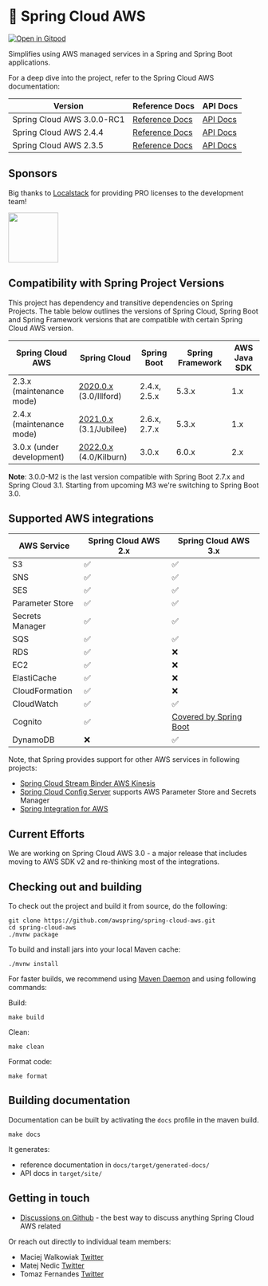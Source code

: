 # 🍃 Spring Cloud AWS

[![Open in Gitpod](https://gitpod.io/button/open-in-gitpod.svg)](https://gitpod.io/from-referrer/)

Simplifies using AWS managed services in a Spring and Spring Boot applications.

For a deep dive into the project, refer to the Spring Cloud AWS documentation:

| Version                    | Reference Docs                                                                                       | API Docs                                                                                |
|----------------------------|------------------------------------------------------------------------------------------------------|-----------------------------------------------------------------------------------------|
| Spring Cloud AWS 3.0.0-RC1 | [Reference Docs](https://docs.awspring.io/spring-cloud-aws/docs/3.0.0-RC1/reference/html/index.html) | [API Docs](https://docs.awspring.io/spring-cloud-aws/docs/3.0.0-RC1/apidocs/index.html) | 
| Spring Cloud AWS 2.4.4     | [Reference Docs](https://docs.awspring.io/spring-cloud-aws/docs/2.4.4/reference/html/index.html)     | [API Docs](https://docs.awspring.io/spring-cloud-aws/docs/2.4.4/apidocs/index.html)     | 
| Spring Cloud AWS 2.3.5     | [Reference Docs](https://docs.awspring.io/spring-cloud-aws/docs/2.3.5/reference/html/index.html)     | [API Docs](https://docs.awspring.io/spring-cloud-aws/docs/2.3.5/apidocs/index.html)     |

## Sponsors

Big thanks to [Localstack](https://localstack.cloud) for providing PRO licenses to the development team!

<a href="https://localstack.cloud"><img src="https://user-images.githubusercontent.com/47351025/215054012-f5af0761-0bd5-49c6-bd3e-c6b2a6844f53.png" height="100" /></a>

## Compatibility with Spring Project Versions

This project has dependency and transitive dependencies on Spring Projects. The table below outlines the versions of Spring Cloud, Spring Boot and Spring Framework versions that are compatible with certain Spring Cloud AWS version.

| Spring Cloud AWS          | Spring Cloud                                                                                                          | Spring Boot  | Spring Framework | AWS Java SDK |
|---------------------------|-----------------------------------------------------------------------------------------------------------------------|--------------|------------------|--------------|
| 2.3.x (maintenance mode)  | [2020.0.x](https://github.com/spring-cloud/spring-cloud-release/wiki/Spring-Cloud-2020.0-Release-Notes) (3.0/Illford) | 2.4.x, 2.5.x | 5.3.x            | 1.x          |
| 2.4.x (maintenance mode)  | [2021.0.x](https://github.com/spring-cloud/spring-cloud-release/wiki/Spring-Cloud-2021.0-Release-Notes) (3.1/Jubilee) | 2.6.x, 2.7.x | 5.3.x            | 1.x          |
| 3.0.x (under development) | [2022.0.x](https://github.com/spring-cloud/spring-cloud-release/wiki/Spring-Cloud-2022.0-Release-Notes) (4.0/Kilburn) | 3.0.x        | 6.0.x            | 2.x          |

**Note**: 3.0.0-M2 is the last version compatible with Spring Boot 2.7.x and Spring Cloud 3.1. Starting from upcoming M3 we're switching to Spring Boot 3.0.

## Supported AWS integrations

| AWS Service     | Spring Cloud AWS 2.x | Spring Cloud AWS 3.x                                                                                                                        |
|-----------------|----------------------|---------------------------------------------------------------------------------------------------------------------------------------------|
| S3              | ✅                    | ✅                                                                                                                                           |
| SNS             | ✅                    | ✅                                                                                                                                           |
| SES             | ✅                    | ✅                                                                                                                                           |
| Parameter Store | ✅                    | ✅                                                                                                                                           |
| Secrets Manager | ✅                    | ✅                                                                                                                                           |
| SQS             | ✅                    | ✅                                                                                                                                           |
| RDS             | ✅                    | ❌                                                                                                                                           |
| EC2             | ✅                    | ❌                                                                                                                                           |
| ElastiCache     | ✅                    | ❌                                                                                                                                           |
| CloudFormation  | ✅                    | ❌                                                                                                                                           |
| CloudWatch      | ✅                    | ✅                                                                                                                                           |
| Cognito         | ✅                    | [Covered by Spring Boot](https://docs.awspring.io/spring-cloud-aws/docs/3.0.0-SNAPSHOT/reference/html/index.html#migration-from-2-x-to-3-x) |
| DynamoDB        | ❌                    | ✅                                                                                                                                           |

Note, that Spring provides support for other AWS services in following projects:

- [Spring Cloud Stream Binder AWS Kinesis](https://github.com/spring-cloud/spring-cloud-stream-binder-aws-kinesis)
- [Spring Cloud Config Server](https://github.com/spring-cloud/spring-cloud-config) supports AWS Parameter Store and Secrets Manager
- [Spring Integration for AWS](https://github.com/spring-projects/spring-integration-aws)

## Current Efforts

We are working on Spring Cloud AWS 3.0 - a major release that includes moving to AWS SDK v2 and re-thinking most of the integrations.

## Checking out and building

To check out the project and build it from source, do the following:

```
git clone https://github.com/awspring/spring-cloud-aws.git
cd spring-cloud-aws
./mvnw package
```

To build and install jars into your local Maven cache:

```
./mvnw install
```

For faster builds, we recommend using [Maven Daemon](https://github.com/apache/maven-mvnd) and using following commands:

Build:

```
make build
```

Clean:

```
make clean
```

Format code:

```
make format
```

## Building documentation

Documentation can be built by activating the `docs` profile in the maven build.

```
make docs
```

It generates:

- reference documentation in `docs/target/generated-docs/`
- API docs in `target/site/`

## Getting in touch

- [Discussions on Github](https://github.com/awspring/spring-cloud-aws/discussions) - the best way to discuss anything Spring Cloud AWS related

Or reach out directly to individual team members:

- Maciej Walkowiak [Twitter](https://twitter.com/maciejwalkowiak)
- Matej Nedic [Twitter](https://twitter.com/MatejNedic1)
- Tomaz Fernandes [Twitter](https://twitter.com/tomazfernandes_)
